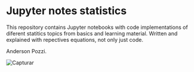 # Jupyter notes statistics

This repository contains Jupyter notebooks with code implementations of diferent statitics topics from basics and learning material.
Written and explained with repectives equations, not only just code.

Anderson Pozzi.   


![Capturar](https://github.com/user-attachments/assets/f2615a1c-3ab1-4982-a6a3-f94a47596cdc)
